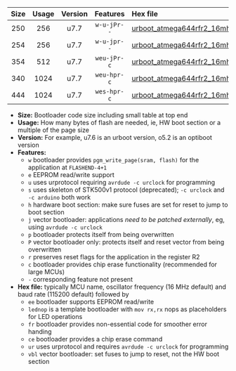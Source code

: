 |Size|Usage|Version|Features|Hex file|
|:-:|:-:|:-:|:-:|:--|
|250|256|u7.7|`w-u-jPr--`|[urboot_atmega644rfr2_16mhz_9600bps_lednop_ur_vbl.hex](https://raw.githubusercontent.com/stefanrueger/urboot.hex/main/mcus/atmega644rfr2/fcpu_16mhz/9600_bps/urboot_atmega644rfr2_16mhz_9600bps_lednop_ur_vbl.hex)|
|254|256|u7.7|`w-u-jpr--`|[urboot_atmega644rfr2_16mhz_9600bps_lednop_fr_ur_vbl.hex](https://raw.githubusercontent.com/stefanrueger/urboot.hex/main/mcus/atmega644rfr2/fcpu_16mhz/9600_bps/urboot_atmega644rfr2_16mhz_9600bps_lednop_fr_ur_vbl.hex)|
|354|512|u7.7|`weu-jPr-c`|[urboot_atmega644rfr2_16mhz_9600bps_ee_lednop_fr_ce_ur_vbl.hex](https://raw.githubusercontent.com/stefanrueger/urboot.hex/main/mcus/atmega644rfr2/fcpu_16mhz/9600_bps/urboot_atmega644rfr2_16mhz_9600bps_ee_lednop_fr_ce_ur_vbl.hex)|
|340|1024|u7.7|`weu-hpr-c`|[urboot_atmega644rfr2_16mhz_9600bps_ee_lednop_fr_ce_ur.hex](https://raw.githubusercontent.com/stefanrueger/urboot.hex/main/mcus/atmega644rfr2/fcpu_16mhz/9600_bps/urboot_atmega644rfr2_16mhz_9600bps_ee_lednop_fr_ce_ur.hex)|
|444|1024|u7.7|`wes-hpr-c`|[urboot_atmega644rfr2_16mhz_9600bps_ee_lednop_fr_ce.hex](https://raw.githubusercontent.com/stefanrueger/urboot.hex/main/mcus/atmega644rfr2/fcpu_16mhz/9600_bps/urboot_atmega644rfr2_16mhz_9600bps_ee_lednop_fr_ce.hex)|

- **Size:** Bootloader code size including small table at top end
- **Usage:** How many bytes of flash are needed, ie, HW boot section or a multiple of the page size
- **Version:** For example, u7.6 is an urboot version, o5.2 is an optiboot version
- **Features:**
  + `w` bootloader provides `pgm_write_page(sram, flash)` for the application at `FLASHEND-4+1`
  + `e` EEPROM read/write support
  + `u` uses urprotocol requiring `avrdude -c urclock` for programming
  + `s` uses skeleton of STK500v1 protocol (deprecated); `-c urclock` and `-c arduino` both work
  + `h` hardware boot section: make sure fuses are set for reset to jump to boot section
  + `j` vector bootloader: applications *need to be patched externally*, eg, using `avrdude -c urclock`
  + `p` bootloader protects itself from being overwritten
  + `P` vector bootloader only: protects itself and reset vector from being overwritten
  + `r` preserves reset flags for the application in the register R2
  + `c` bootloader provides chip erase functionality (recommended for large MCUs)
  + `-` corresponding feature not present
- **Hex file:** typically MCU name, oscillator frequency (16 MHz default) and baud rate (115200 default) followed by
  + `ee` bootloader supports EEPROM read/write
  + `lednop` is a template bootloader with `mov rx,rx` nops as placeholders for LED operations
  + `fr` bootloader provides non-essential code for smoother error handing
  + `ce` bootloader provides a chip erase command
  + `ur` uses urprotocol and requires `avrdude -c urclock` for programming
  + `vbl` vector bootloader: set fuses to jump to reset, not the HW boot section
